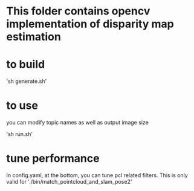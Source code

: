 # This folder contains opencv implementation of disparity map estimation

# to build

 'sh generate.sh'

# to use
you can modify topic names as well as output image size

 'sh run.sh'

# tune performance
In config.yaml, at the bottom, you can tune pcl related filters. This is only valid for './bin/match_pointcloud_and_slam_pose2'

